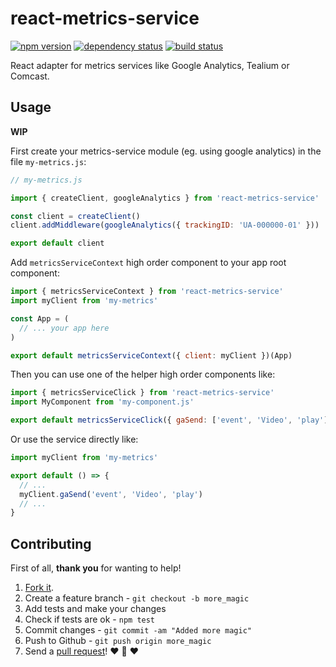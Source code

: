 # react-metrics-service
[![npm version](https://img.shields.io/npm/v/react-metrics-service.svg?style=flat-square)](https://www.npmjs.com/package/react-metrics-service)
[![dependency status](https://img.shields.io/david/team-magneto/react-metrics-service.svg?style=flat-square)](https://david-dm.org/team-magneto/react-metrics-service)
[![build status](https://img.shields.io/travis/team-magneto/react-metrics-service.svg?style=flat-square)](https://travis-ci.org/team-magneto/react-metrics-service)

React adapter for metrics services like Google Analytics, Tealium or Comcast.

## Usage

**WIP**

First create your metrics-service module (eg. using google analytics) in the file `my-metrics.js`:

```js
// my-metrics.js

import { createClient, googleAnalytics } from 'react-metrics-service'

const client = createClient()
client.addMiddleware(googleAnalytics({ trackingID: 'UA-000000-01' }))

export default client
```

Add `metricsServiceContext` high order component to your app root component:

```js
import { metricsServiceContext } from 'react-metrics-service'
import myClient from 'my-metrics'

const App = (
  // ... your app here
)

export default metricsServiceContext({ client: myClient })(App)
```

Then you can use one of the helper high order components like:

```js
import { metricsServiceClick } from 'react-metrics-service'
import MyComponent from 'my-component.js'

export default metricsServiceClick({ gaSend: ['event', 'Video', 'play'] })(MyComponent)
```

Or use the service directly like:

```js
import myClient from 'my-metrics'

export default () => {
  // ...
  myClient.gaSend('event', 'Video', 'play')
  // ...
}
```


## Contributing

First of all, **thank you** for wanting to help!

1. [Fork it](https://help.github.com/articles/fork-a-repo).
2. Create a feature branch - `git checkout -b more_magic`
3. Add tests and make your changes
4. Check if tests are ok - `npm test`
5. Commit changes - `git commit -am "Added more magic"`
6. Push to Github - `git push origin more_magic`
7. Send a [pull request](https://help.github.com/articles/using-pull-requests)! :heart: :sparkling_heart: :heart:
